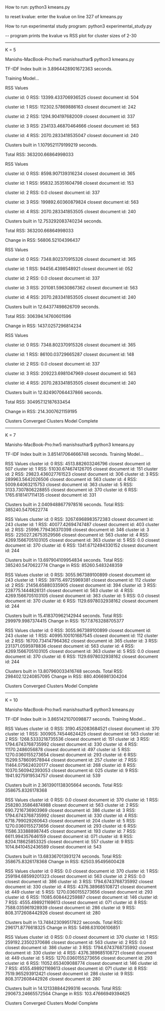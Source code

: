How to run: python3 kmeans.py

to reset kvalue: enter the kvalue on line 327 of kmeans.py

How to run experimental study program: python3 experimental_study.py

  -- program prints the kvalue vs RSS plot for cluster sizes of 2-30

----------------------------------------------------------------
K = 5


Manishs-MacBook-Pro:hw5 manishsuthar$ python3 kmeans.py


TF-IDF Index built in  3.8964428901672363  seconds.

Training Model...


RSS Values

cluster id: 0 RSS: 13399.433706936525 closest document id: 504

cluster id: 1 RSS: 112302.57869886163 closest document id: 242

cluster id: 2 RSS: 1294.904197682009 closest document id: 337

cluster id: 3 RSS: 234133.46870464666 closest document id: 563

cluster id: 4 RSS: 2070.2833418535047 closest document id: 240


Clusters built in  1.1079521179199219  seconds.

Total RSS: 363200.66864998033


RSS Values

cluster id: 0 RSS: 8598.907139316234 closest document id: 365

cluster id: 1 RSS: 95832.35351604798 closest document id: 153

cluster id: 2 RSS: 0.0 closest document id: 337

cluster id: 3 RSS: 199892.60360879824 closest document id: 563

cluster id: 4 RSS: 2070.283341853505 closest document id: 240


Clusters built in  12.753292083740234  seconds.

Total RSS: 363200.66864998033

Change in RSS: 56806.52104396437



RSS Values

cluster id: 0 RSS: 7348.802370915326 closest document id: 365

cluster id: 1 RSS: 94456.4398548921 closest document id: 052

cluster id: 2 RSS: 0.0 closest document id: 337

cluster id: 3 RSS: 201081.59630867362 closest document id: 563

cluster id: 4 RSS: 2070.283341853505 closest document id: 240


Clusters built in  12.64377498626709  seconds.

Total RSS: 306394.14760601596

Change in RSS: 1437.0257296814234



RSS Values

cluster id: 0 RSS: 7348.802370915326 closest document id: 365

cluster id: 1 RSS: 86100.03729665287 closest document id: 148

cluster id: 2 RSS: 0.0 closest document id: 337

cluster id: 3 RSS: 209223.6981047969 closest document id: 563

cluster id: 4 RSS: 2070.283341853505 closest document id: 240



Clusters built in  12.824907064437866  seconds.

Total RSS: 304957.12187633454

Change in RSS: 214.3007621159195



Clusters Converged
Clusters Model Complete



----------------------------------------------------------------
K = 7

Manishs-MacBook-Pro:hw5 manishsuthar$ python3 kmeans.py

TF-IDF Index built in  3.851417064666748  seconds.
Training Model...

RSS Values
cluster id: 0 RSS: 4513.882603246796 closest document id: 507
cluster id: 1 RSS: 51030.674674126705 closest document id: 151
cluster id: 2 RSS: 29823.436027761523 closest document id: 306
cluster id: 3 RSS: 289963.5642026506 closest document id: 563
cluster id: 4 RSS: 5009.64063215753 closest document id: 363
cluster id: 5 RSS: 3133.7307806228855 closest document id: 370
cluster id: 6 RSS: 1765.6181417114135 closest document id: 331

Clusters built in  2.0409488677978516  seconds.
Total RSS: 385240.5470622774

RSS Values
cluster id: 0 RSS: 3267.6968983572383 closest document id: 243
cluster id: 1 RSS: 40077.42694747487 closest document id: 403
cluster id: 2 RSS: 25996.779436370398 closest document id: 346
cluster id: 3 RSS: 225027.26753529566 closest document id: 563
cluster id: 4 RSS: 4269.1566705103105 closest document id: 363
cluster id: 5 RSS: 0.0 closest document id: 370
cluster id: 6 RSS: 1341.6712494330152 closest document id: 244

Clusters built in  13.697904109954834  seconds.
Total RSS: 385240.5470622774
Change in RSS: 85260.5483248359

RSS Values
cluster id: 0 RSS: 3055.967389100899 closest document id: 243
cluster id: 1 RSS: 39715.49725969381 closest document id: 112
cluster id: 2 RSS: 21456.65880335905 closest document id: 394
cluster id: 3 RSS: 228775.1444826131 closest document id: 563
cluster id: 4 RSS: 4269.1566705103105 closest document id: 363
cluster id: 5 RSS: 0.0 closest document id: 370
cluster id: 6 RSS: 1129.6978032938162 closest document id: 244

Clusters built in  15.418370962142944  seconds.
Total RSS: 299979.9987374415
Change in RSS: 1577.8763288705377

RSS Values
cluster id: 0 RSS: 3055.967389100899 closest document id: 243
cluster id: 1 RSS: 40995.100101687545 closest document id: 112
cluster id: 2 RSS: 16700.734147964362 closest document id: 365
cluster id: 3 RSS: 231371.0595978836 closest document id: 563
cluster id: 4 RSS: 4269.1566705103105 closest document id: 363
cluster id: 5 RSS: 0.0 closest document id: 370
cluster id: 6 RSS: 1129.6978032938162 closest document id: 244

Clusters built in  13.807960033416748  seconds.
Total RSS: 298402.12240857095
Change in RSS: 880.4066981304204

Clusters Converged
Clusters Model Complete

----------------------------------------------------------------
K = 10

Manishs-MacBook-Pro:hw5 manishsuthar$ python3 kmeans.py

TF-IDF Index built in  3.8651421070098877  seconds.
Training Model...

RSS Values
cluster id: 0 RSS: 3190.452083684521 closest document id: 370
cluster id: 1 RSS: 300905.74544624425 closest document id: 563
cluster id: 2 RSS: 1268.5333218735536 closest document id: 151
cluster id: 3 RSS: 1794.6743768735992 closest document id: 330
cluster id: 4 RSS: 11170.2486056878 closest document id: 497
cluster id: 5 RSS: 1270.0360155273654 closest document id: 293
cluster id: 6 RSS: 15299.578609578944 closest document id: 257
cluster id: 7 RSS: 11464.075624020177 closest document id: 268
cluster id: 8 RSS: 10370.560942393053 closest document id: 025
cluster id: 9 RSS: 1941.9275919534757 closest document id: 539

Clusters built in  2.3613901138305664  seconds.
Total RSS: 358675.8326178368

RSS Values
cluster id: 0 RSS: 0.0 closest document id: 370
cluster id: 1 RSS: 258280.35864874988 closest document id: 563
cluster id: 2 RSS: 690.7216736903969 closest document id: 386
cluster id: 3 RSS: 1794.6743768735992 closest document id: 330
cluster id: 4 RSS: 6718.799029260643 closest document id: 204
cluster id: 5 RSS: 1270.0360155273656 closest document id: 293
cluster id: 6 RSS: 11586.333888987445 closest document id: 193
cluster id: 7 RSS: 6611.994357646159 closest document id: 071
cluster id: 8 RSS: 8204.118625853325 closest document id: 557
cluster id: 9 RSS: 1014.8410452436589 closest document id: 543

Clusters built in  13.683367013931274  seconds.
Total RSS: 358675.8326178368
Change in RSS: 62503.95495600428

RSS Values
cluster id: 0 RSS: 0.0 closest document id: 370
cluster id: 1 RSS: 259194.68599201323 closest document id: 563
cluster id: 2 RSS: 0.0 closest document id: 386
cluster id: 3 RSS: 1794.6743768735992 closest document id: 330
cluster id: 4 RSS: 4376.389685108721 closest document id: 449
cluster id: 5 RSS: 1270.0360155273656 closest document id: 293
cluster id: 6 RSS: 11085.608442259887 closest document id: 146
cluster id: 7 RSS: 4555.498921169613 closest document id: 071
cluster id: 8 RSS: 7588.035961928939 closest document id: 286
cluster id: 9 RSS: 808.3172608442926 closest document id: 280

Clusters built in  13.748423099517822  seconds.
Total RSS: 296171.8776618325
Change in RSS: 5498.631006106851

RSS Values
cluster id: 0 RSS: 0.0 closest document id: 370
cluster id: 1 RSS: 259192.23502370686 closest document id: 563
cluster id: 2 RSS: 0.0 closest document id: 386
cluster id: 3 RSS: 1794.6743768735992 closest document id: 330
cluster id: 4 RSS: 4376.389685108721 closest document id: 449
cluster id: 5 RSS: 1270.0360155273656 closest document id: 293
cluster id: 6 RSS: 11052.653409088774 closest document id: 146
cluster id: 7 RSS: 4555.498921169613 closest document id: 071
cluster id: 8 RSS: 7519.965293912421 closest document id: 286
cluster id: 9 RSS: 808.3172608442926 closest document id: 280

Clusters built in  14.121338844299316  seconds.
Total RSS: 290673.24665572564
Change in RSS: 103.47666949394625

Clusters Converged
Clusters Model Complete
